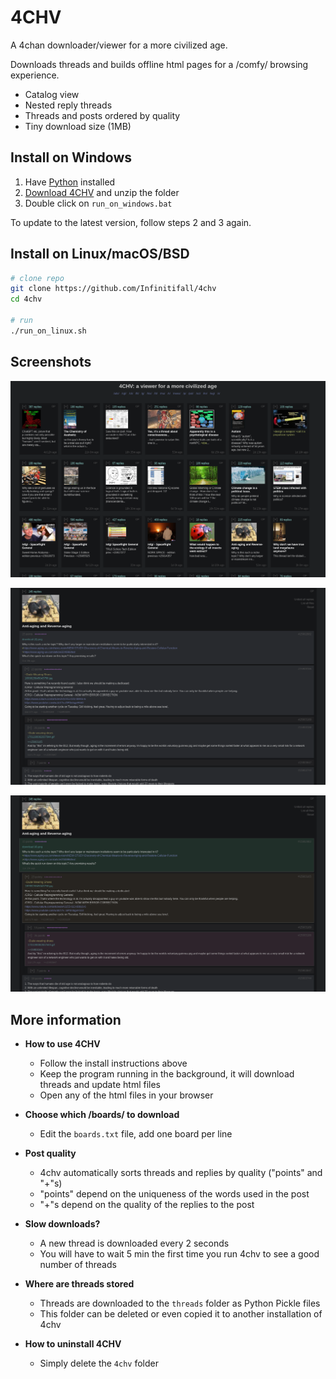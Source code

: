 # 4CHV

A 4chan downloader/viewer for a more civilized age.

Downloads threads and builds offline html pages for a /comfy/ browsing experience.

- Catalog view
- Nested reply threads
- Threads and posts ordered by quality
- Tiny download size (1MB)


## Install on Windows

1. Have [Python](https://www.python.org/downloads/) installed
2. [Download 4CHV](https://github.com/Infinitifall/4chv/archive/refs/heads/main.zip) and unzip the folder
3. Double click on `run_on_windows.bat`

To update to the latest version, follow steps 2 and 3 again.


## Install on Linux/macOS/BSD

```bash
# clone repo
git clone https://github.com/Infinitifall/4chv
cd 4chv

# run
./run_on_linux.sh
```

## Screenshots

![screenshot](resources/screenshot2.png)

![screenshot](resources/screenshot.png)

![screenshot](resources/screenshot3.png)

## More information

- **How to use 4CHV**
  - Follow the install instructions above
  - Keep the program running in the background, it will download threads and update html files
  - Open any of the html files in your browser

- **Choose which /boards/ to download**
  - Edit the `boards.txt` file, add one board per line

- **Post quality**
  - 4chv automatically sorts threads and replies by quality ("points" and "+"s)
  - "points" depend on the uniqueness of the words used in the post
  - "+"s depend on the quality of the replies to the post

- **Slow downloads?**
  - A new thread is downloaded every 2 seconds
  - You will have to wait 5 min the first time you run 4chv to see a good number of threads

- **Where are threads stored**
  - Threads are downloaded to the `threads` folder as Python Pickle files
  - This folder can be deleted or even copied it to another installation of 4chv

- **How to uninstall 4CHV**
  - Simply delete the `4chv` folder


